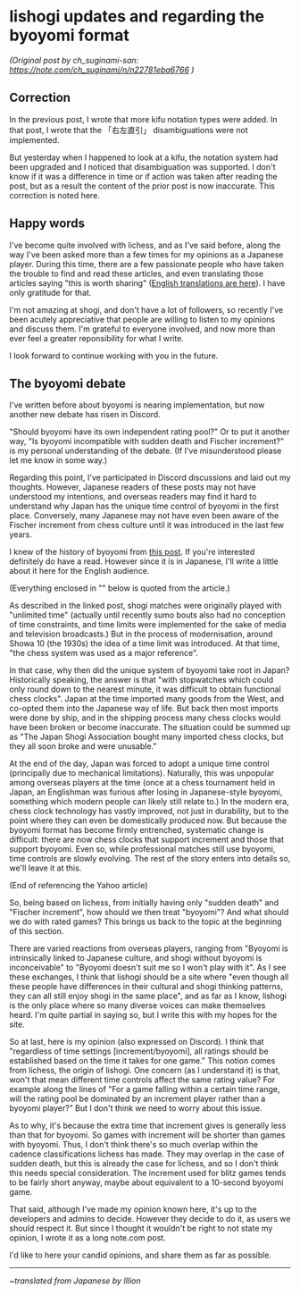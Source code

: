 # lishogi updates and regarding the byoyomi format #

*(Original post by ch_suginami-san: https://note.com/ch_suginami/n/n22781eba6766 )*

## Correction ##

In the previous post, I wrote that more kifu notation types were added. In that post, I wrote that the 「右左直引」 disambiguations were not implemented.

But yesterday when I happened to look at a kifu, the notation system had been upgraded and I noticed that disambiguation was supported. I don't know if it was a difference in time or if action was taken after reading the post, but as a result the content of the prior post is now inaccurate. This correction is noted here.

## Happy words ##

I've become quite involved with lichess, and as I've said before, along the way I've been asked more than a few times for my opinions as a Japanese player. During this time, there are a few passionate people who have taken the trouble to find and read these articles, and even translating those articles saying "this is worth sharing" ([English translations are here](https://gist.github.com/Marken-Foo/4232579bdfb0a87ce646cb2f79719b98)). I have only gratitude for that.

I'm not amazing at shogi, and don't have a lot of followers, so recently I've been acutely appreciative that people are willing to listen to my opinions and discuss them. I'm grateful to everyone involved, and now more than ever feel a greater reponsibility for what I write.

I look forward to continue working with you in the future.

## The byoyomi debate ##

I've written before about byoyomi is nearing implementation, but now another new debate has risen in Discord.

"Should byoyomi have its own independent rating pool?" Or to put it another way, "Is byoyomi incompatible with sudden death and Fischer increment?" is my personal understanding of the debate. (If I've misunderstood please let me know in some way.)

Regarding this point, I've participated in Discord discussions and laid out my thoughts. However, Japanese readers of these posts may not have understood my intentions, and overseas readers may find it hard to understand why Japan has the unique time control of byoyomi in the first place. Conversely, many Japanese may not have even been aware of the Fischer increment from chess culture until it was introduced in the last few years.

I knew of the history of byoyomi from [this post](https://news.yahoo.co.jp/byline/matsumotohirofumi/20200606-00182152/). If you're interested definitely do have a read. However since it is in Japanese, I'll write a little about it here for the English audience.

(Everything enclosed in "" below is quoted from the article.)

As described in the linked post, shogi matches were originally played with "unlimited time" (actually until recently sumo bouts also had no conception of time constraints, and time limits were implemented for the sake of media and television broadcasts.) But in the process of modernisation, around Showa 10 (the 1930s) the idea of a time limit was introduced. At that time, "the chess system was used as a major reference".

In that case, why then did the unique system of byoyomi take root in Japan? Historically speaking, the answer is that "with stopwatches which could only round down to the nearest minute, it was difficult to obtain functional chess clocks". Japan at the time imported many goods from the West, and co-opted them into the Japanese way of life. But back then most imports were done by ship, and in the shipping process many chess clocks would have been broken or become inaccurate. The situation could be summed up as "The Japan Shogi Association bought many imported chess clocks, but they all soon broke and were unusable."

At the end of the day, Japan was forced to adopt a unique time control (principally due to mechanical limitations). Naturally, this was unpopular among overseas players at the time (once at a chess tournament held in Japan, an Englishman was furious after losing in Japanese-style byoyomi, something which modern people can likely still relate to.) In the modern era, chess clock technology has vastly improved, not just in durability, but to the point where they can even be domestically produced now. But because the byoyomi format has become firmly entrenched, systematic change is difficult: there are now chess clocks that support increment and those that support byoyomi. Even so, while professional matches still use byoyomi, time controls are slowly evolving. The rest of the story enters into details so, we'll leave it at this.

(End of referencing the Yahoo article)

So, being based on lichess, from initially having only "sudden death" and "Fischer increment", how should we then treat "byoyomi"? And what should we do with rated games? This brings us back to the topic at the beginning of this section.

There are varied reactions from overseas players, ranging from "Byoyomi is intrinsically linked to Japanese culture, and shogi without byoyomi is inconceivable" to "Byoyomi doesn't suit me so I won't play with it". As I see these exchanges, I think that lishogi should be a site where "even though all these people have differences in their cultural and shogi thinking patterns, they can all still enjoy shogi in the same place", and as far as I know, lishogi is the only place where so many diverse voices can make themselves heard. I'm quite partial in saying so, but I write this with my hopes for the site.

So at last, here is my opinion (also expressed on Discord). I think that "regardless of time settings \[increment/byoyomi\], all ratings should be established based on the time it takes for one game." This notion comes from lichess, the origin of lishogi. One concern (as I understand it) is that, won't that mean different time controls affect the same rating value? For example along the lines of "For a game falling within a certain time range, will the rating pool be dominated by an increment player rather than a byoyomi player?" But I don't think we need to worry about this issue.

As to why, it's because the extra time that increment gives is generally less than that for byoyomi. So games with increment will be shorter than games with byoyomi. Thus, I don't think there's so much overlap within the cadence classifications lichess has made. They may overlap in the case of sudden death, but this is already the case for lichess, and so I don't think this needs special consideration. The increment used for blitz games tends to be fairly short anyway, maybe about equivalent to a 10-second byoyomi game.

That said, although I've made my opinion known here, it's up to the developers and admins to decide. However they decide to do it, as users we should respect it. But since I thought it wouldn't be right to not state my opinion, I wrote it as a long note.com post.

I'd like to here your candid opinions, and share them as far as possible.

------

*~translated from Japanese by Illion*